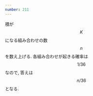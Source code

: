 ```yaml
---
number: 211
---
```

積が $$ K $$ になる組み合わせの数 $$ n $$ を数え上げる. 各組み合わせが起きる確率は $$ 1/36 $$ なので, 答えは $$ n/36 $$ となる.
